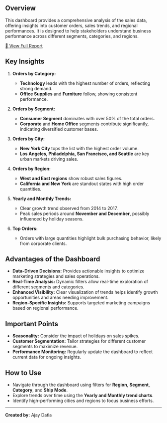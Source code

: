 ## Overview
This dashboard provides a comprehensive analysis of the sales data, offering insights into customer orders, sales trends, and regional performances. It is designed to help stakeholders understand business performance across different segments, categories, and regions.

[📄 View Full Report]([./Orders_Report_by_Ajay_Datla.pdf](https://lookerstudio.google.com/embed/reporting/ac269f93-17de-453a-ac9e-e5b5355b63ab/page/fpqnE))

## Key Insights

1. **Orders by Category:**
   - **Technology** leads with the highest number of orders, reflecting strong demand.
   - **Office Supplies** and **Furniture** follow, showing consistent performance.

2. **Orders by Segment:**
   - **Consumer Segment** dominates with over 50% of the total orders.
   - **Corporate** and **Home Office** segments contribute significantly, indicating diversified customer bases.

3. **Orders by City:**
   - **New York City** tops the list with the highest order volume.
   - **Los Angeles, Philadelphia, San Francisco, and Seattle** are key urban markets driving sales.

4. **Orders by Region:**
   - **West and East regions** show robust sales figures.
   - **California and New York** are standout states with high order quantities.

5. **Yearly and Monthly Trends:**
   - Clear growth trend observed from 2014 to 2017.
   - Peak sales periods around **November and December**, possibly influenced by holiday seasons.

6. **Top Orders:**
   - Orders with large quantities highlight bulk purchasing behavior, likely from corporate clients.

## Advantages of the Dashboard

- **Data-Driven Decisions:** Provides actionable insights to optimize marketing strategies and sales operations.
- **Real-Time Analysis:** Dynamic filters allow real-time exploration of different segments and categories.
- **Enhanced Visibility:** Clear visualization of trends helps identify growth opportunities and areas needing improvement.
- **Region-Specific Insights:** Supports targeted marketing campaigns based on regional performance.

## Important Points

- **Seasonality:** Consider the impact of holidays on sales spikes.
- **Customer Segmentation:** Tailor strategies for different customer segments to maximize revenue.
- **Performance Monitoring:** Regularly update the dashboard to reflect current data for ongoing insights.

## How to Use
- Navigate through the dashboard using filters for **Region**, **Segment**, **Category**, and **Ship Mode**.
- Explore trends over time using the **Yearly and Monthly trend charts**.
- Identify high-performing cities and regions to focus business efforts.

---

**Created by:** Ajay Datla
